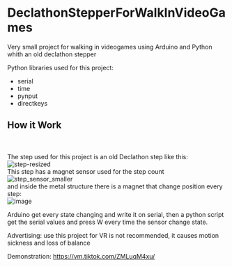 # DeclathonStepperForWalkInVideoGames
Very small project for walking in videogames using Arduino and Python whith an old declathon stepper

Python libraries used for this project:
- serial
- time
- pynput
- directkeys

<b><h2>How it Work</h2></b> <br> <br>
The step used for this project is an old Declathon step like this: <br>
![step-resized](https://user-images.githubusercontent.com/45762539/160235707-d8272731-dc0e-40bf-a364-024076ccfac3.jpg) <br>
This step has a magnet sensor used for the step count <br>
![step_sensor_smaller](https://user-images.githubusercontent.com/45762539/160235785-62a0b40e-0dd1-44f5-bff0-0db4d959e644.jpg) <br>
and inside the metal structure there is a magnet that change position every step: <br>
![image](https://user-images.githubusercontent.com/45762539/160235930-62c7f198-938e-4096-8906-251a4a4316ef.png) <br>

Arduino get every state changing and write it on serial, then a python script get the serial values and press W every time the sensor change state.

Advertising: use this project for VR is not recommended, it causes motion sickness and loss of balance

Demonstration:
https://vm.tiktok.com/ZMLuqM4xu/
